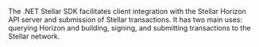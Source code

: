 The .NET Stellar SDK facilitates client integration with the Stellar Horizon API server and submission of Stellar transactions. It has two main uses: querying Horizon and building, signing, and submitting transactions to the Stellar network.